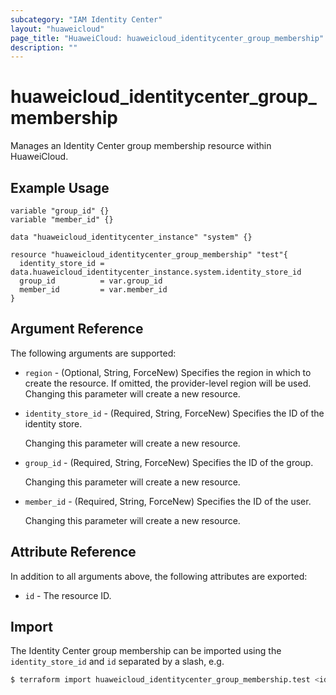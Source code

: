 ```yaml
---
subcategory: "IAM Identity Center"
layout: "huaweicloud"
page_title: "HuaweiCloud: huaweicloud_identitycenter_group_membership"
description: ""
---
```


# huaweicloud_identitycenter_group_membership

Manages an Identity Center group membership resource within HuaweiCloud.

## Example Usage

```hcl
variable "group_id" {}
variable "member_id" {}

data "huaweicloud_identitycenter_instance" "system" {}

resource "huaweicloud_identitycenter_group_membership" "test"{
  identity_store_id = data.huaweicloud_identitycenter_instance.system.identity_store_id
  group_id          = var.group_id
  member_id         = var.member_id
}
```

## Argument Reference

The following arguments are supported:

* `region` - (Optional, String, ForceNew) Specifies the region in which to create the resource.
  If omitted, the provider-level region will be used. Changing this parameter will create a new resource.

* `identity_store_id` - (Required, String, ForceNew) Specifies the ID of the identity store.

  Changing this parameter will create a new resource.

* `group_id` - (Required, String, ForceNew) Specifies the ID of the group.

  Changing this parameter will create a new resource.

* `member_id` - (Required, String, ForceNew) Specifies the ID of the user.

  Changing this parameter will create a new resource.

## Attribute Reference

In addition to all arguments above, the following attributes are exported:

* `id` - The resource ID.

## Import

The Identity Center group membership can be imported using the `identity_store_id` and `id` separated by a slash, e.g.

```bash
$ terraform import huaweicloud_identitycenter_group_membership.test <identity_store_id>/<id>
```
